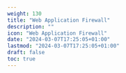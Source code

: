 ```yaml
---
weight: 130
title: "Web Application Firewall"
description: ""
icon: "Web Application Firewall"
date: "2024-03-07T17:25:05+01:00"
lastmod: "2024-03-07T17:25:05+01:00"
draft: false
toc: true
---
```

